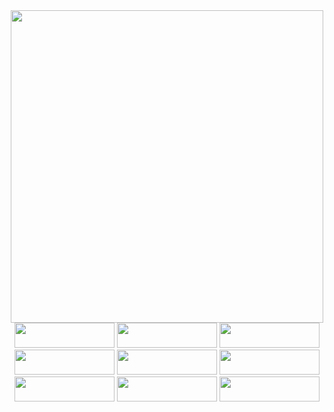 <div align="center">
    <img src="https://user-images.githubusercontent.com/92689817/232241781-eed0bcfb-a229-428f-b449-375a8d49ffe3.gif" width="500"><br/>
    <img src="https://user-images.githubusercontent.com/92689817/232241907-c588ee4a-5d4f-4910-8950-1f35b2adace9.svg" style="width: 160px; height: 40px;">
    <img src="https://user-images.githubusercontent.com/92689817/232242314-bdc415bc-8a89-449c-bf00-104d6e6f47f6.svg" style="width: 160px; height: 40px;">
    <img src="https://user-images.githubusercontent.com/92689817/232241908-f9f9a942-fffb-4d98-8e67-072d1ccb9687.svg" style="width: 160px; height: 40px;">
    <img src="https://user-images.githubusercontent.com/92689817/232241905-b4da2267-f6df-40fb-a27e-e4f9e3bc4c7e.svg" style="width: 160px; height: 40px;">
    <img src="https://user-images.githubusercontent.com/92689817/232241904-5a47957e-987d-4b3b-a396-fb02b2604739.svg" style="width: 160px; height: 40px;">
    <img src="https://user-images.githubusercontent.com/92689817/232241909-f1e1c230-223a-45bb-a97c-c441be282eb3.svg" style="width: 160px; height: 40px;">
    <img src="https://user-images.githubusercontent.com/92689817/232241906-bcd62d87-9041-4ba5-9044-630053a3bcae.svg" style="width: 160px; height: 40px;">
    <img src="https://user-images.githubusercontent.com/92689817/232339113-fbb2f233-56b4-4d65-ab43-4d980013fac4.jpg" style="width: 160px; height: 40px;">
    <img src="https://user-images.githubusercontent.com/92689817/232343767-793d58e5-5f1b-4585-8e48-263ce6446c2c.jpg" style="width: 160px; height: 40px;">
</div>
